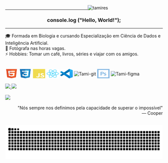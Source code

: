 <img align="right" alt="tamires" src="https://user-images.githubusercontent.com/73259410/128743672-9954ed1e-9d92-4086-ac95-9922a5470601.png" width="240px">
<hr>
<h3 align="center"> console.log ("Hello, World!");</h3>
<hr>

<div>
🎓 Formada em Biologia e cursando Especialização em Ciência de Dados e Inteligência Artificial.</br>
🔭 Fotógrafa nas horas vagas.</br>
⚡ Hobbies: Tomar um café, livros, séries e viajar com os amigos.</br>
</br>
 
  <div style="display: inline_block"><br>
     <img align="center" alt="Tami-HTML" height="30" width="40" src="https://raw.githubusercontent.com/devicons/devicon/master/icons/html5/html5-original.svg">
     <img align="center" alt="Tami-CSS" height="30" width="40" src="https://raw.githubusercontent.com/devicons/devicon/master/icons/css3/css3-original.svg">
     <img align="center" alt="Tami-Js" height="30" width="40" src="https://raw.githubusercontent.com/devicons/devicon/master/icons/javascript/javascript-plain.svg">
     <img align="center" alt="Tami-React" height="30" width="40" src="https://raw.githubusercontent.com/devicons/devicon/master/icons/react/react-original.svg">
     <img align="center" alt="Tami-vscode" height="30" width="40" src="https://raw.githubusercontent.com/devicons/devicon/master/icons/vscode/vscode-original.svg">
     <img align="center" alt="Tami-git" height="30" width="40" src="https://www.vectorlogo.zone/logos/git-scm/git-scm-icon.svg">
     <img align="center" alt="Tami-photoshop" height="30" width="40" src="https://raw.githubusercontent.com/devicons/devicon/master/icons/photoshop/photoshop-line.svg">
     <img align="center" alt="Tami-figma" height="30" width="40" src="https://www.vectorlogo.zone/logos/figma/figma-icon.svg">
  </div>
</div>
</br>


<div>
 <a href="https://github.com/tamirespatrocinio">
  <img height="130em" src="https://github-readme-stats.vercel.app/api?username=tamirespatrocinio&show_icons=true&theme=radical&include_all_commits=true&count_private=true"/>
  <img height="130em" src="https://github-readme-stats.vercel.app/api/top-langs/?username=tamirespatrocinio&layout=compact&langs_count=16&theme=radical"/>
 </a> 
<div>

</br>

<a href= "https://visitor-badge.laobi.icu/badge?page_id=tamirespatrocinio">
 <img src="https://visitor-badge.laobi.icu/badge?page_id=tamirespatrocinio"/>
</a> 

 <p align="right">
  "Nós sempre nos definimos pela capacidade de superar o impossível"
  <br>
  ― Cooper
</p>

##


<!-- 
![](https://komarev.com/ghpvc/?username=tamirespatrocinio&color=blueviolet) 
[![Linkedin Badge](https://img.shields.io/badge/-Tamires%20Patrocinio-685EA9?style=flat-square&logo=Linkedin&logoColor=white&link=https://www.linkedin.com/in/tamires-patrocinio/)](https://www.linkedin.com/in/tamires-patrocinio/) 
[![Gmail Badge](https://img.shields.io/badge/-tamirespatrocinio.ti@gmail.com-685EA9?style=flat-square&logo=Gmail&logoColor=white&link=mailto:tamirespatrocinio.ti@gmail.com)](mailto:tamirespatrocinio.ti@gmail.com)

## 🛠 &nbsp;Tech Stack

![JavaScript](https://img.shields.io/badge/-JavaScript-05122A?style=flat&logo=javascript)&nbsp;
![Node.js](https://img.shields.io/badge/-Node.js-05122A?style=flat&logo=node.js)&nbsp;
![HTML](https://img.shields.io/badge/-HTML-05122A?style=flat&logo=HTML5)&nbsp;
![CSS](https://img.shields.io/badge/-CSS-05122A?style=flat&logo=CSS3&logoColor=1572B6)&nbsp;
![React](https://img.shields.io/badge/-React-05122A?style=flat&logo=react)&nbsp;
![Git](https://img.shields.io/badge/-Git-05122A?style=flat&logo=git)&nbsp;
![GitHub](https://img.shields.io/badge/-GitHub-05122A?style=flat&logo=github)&nbsp;
![Markdown](https://img.shields.io/badge/-Markdown-05122A?style=flat&logo=markdown)&nbsp;
![Visual Studio Code](https://img.shields.io/badge/-Visual%20Studio%20Code-05122A?style=flat&logo=visual-studio-code&logoColor=007ACC)&nbsp;

<br>
 ## ⚙️ &nbsp;GitHub Analytics 
![PostgreSQL](https://img.shields.io/badge/-PostgreSQL-05122A?style=flat&logo=postgresql)&nbsp;
![SQLite](https://img.shields.io/badge/-SQLite-05122A?style=flat&logo=sqlite)&nbsp;
-->

![Snake animation](https://github.com/tamirespatrocinio/tamirespatrocinio/blob/output/github-contribution-grid-snake.svg)
